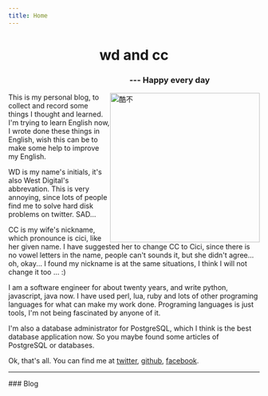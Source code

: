 ```yaml
---
title: Home
---
```


<h1><center>wd and cc</center></h1>
<h3 style="margin-right:100px;text-align:right">--- Happy every day</h3>

<div style="float:right"><a data-flickr-embed="true"  href="https://www.flickr.com/photos/wd_afei/21077008516/in/dateposted-public/" title="酷不"><img src="https://farm1.staticflickr.com/627/21077008516_9191edb81a_b.jpg" width="300px" alt="酷不"></a><script async src="//embedr.flickr.com/assets/client-code.js" charset="utf-8"></script>
</div>

This is my personal blog, to collect and record some things I thought and learned. I'm trying to learn English now, I wrote done these things in English, wish this can be to make some help to improve my English.

WD is my name's initials, it's also West Digital's abbrevation. This is very annoying, since lots of people find me to solve hard disk problems on twitter. SAD...

CC is my wife's nickname, which pronounce is cici, like her given name. I have suggested her to change CC to Cici, since there is no vowel letters in the name, people can't sounds it, but she didn't agree... oh, okay... I found my nickname is at the same situations, I think I will not change it too ... :)

I am a software engineer for about twenty years, and write python, javascript, java now. I have used perl, lua, ruby and lots of other programing languages for what can make my work done. Programing languages is just tools, I'm not being fascinated by anyone of it.

I'm also a database administrator for PostgreSQL, which I think is the best database application now. So you maybe found some articles of PostgreSQL or databases.

Ok, that's all. You can find me at [twitter](https://twitter.com/wd), [github](https://github.com/wd), [facebook](https://www.facebook.com/wdicc).

<hr />
### Blog
